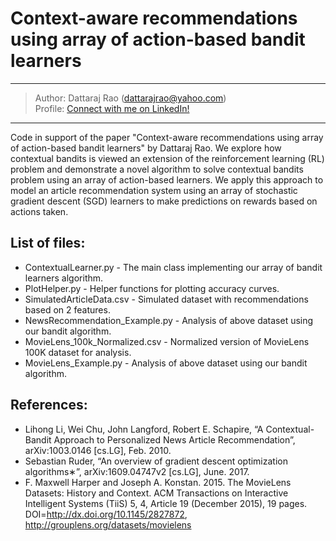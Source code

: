 # Context-aware recommendations using array of action-based bandit learners
---
> Author: Dattaraj Rao (dattarajrao@yahoo.com) <br>
> Profile: [Connect with me on LinkedIn!](https://www.linkedin.com/in/dattarajrao)
---

Code in support of the paper "Context-aware recommendations using array of action-based bandit learners" by Dattaraj Rao.
We explore how contextual bandits is viewed an extension of the reinforcement learning (RL) problem and demonstrate a novel algorithm to solve contextual bandits problem using an array of action-based learners. We apply this approach to model an article recommendation system using an array of stochastic gradient descent (SGD) learners to make predictions on rewards based on actions taken.

## List of files:
- ContextualLearner.py - The main class implementing our array of bandit learners algorithm.
- PlotHelper.py - Helper functions for plotting accuracy curves.
- SimulatedArticleData.csv - Simulated dataset with recommendations based on 2 features.
- NewsRecommendation_Example.py - Analysis of above dataset using our bandit algorithm.
- MovieLens_100k_Normalized.csv - Normalized version of MovieLens 100K dataset for analysis.
- MovieLens_Example.py - Analysis of above dataset using our bandit algorithm.

## References:
- Lihong Li, Wei Chu, John Langford, Robert E. Schapire, “A Contextual-Bandit Approach to Personalized News Article Recommendation”, arXiv:1003.0146 [cs.LG], Feb. 2010.
- Sebastian Ruder, “An overview of gradient descent optimization algorithms∗”, arXiv:1609.04747v2 [cs.LG], June. 2017.
- F. Maxwell Harper and Joseph A. Konstan. 2015. The MovieLens Datasets: History and Context. ACM Transactions on Interactive Intelligent Systems (TiiS) 5, 4, Article 19 (December 2015), 19 pages. DOI=http://dx.doi.org/10.1145/2827872, http://grouplens.org/datasets/movielens
